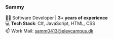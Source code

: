 ### Sammy  
👨‍💻 Software Developer | **3+ years of experience**  
💻 **Tech Stack**: C#, JavaScript, HTML, CSS  
📫 Work Mail: samm0413@elevcampus.dk
